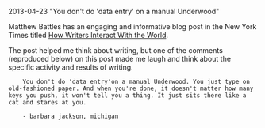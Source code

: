 2013-04-23 "You don't do 'data entry' on a manual Underwood"

Matthew Battles has an engaging and informative blog post in the New York Times titled [How Writers Interact With the World](http://opinionator.blogs.nytimes.com/2013/04/22/how-writers-interact-with-the-world/).

The post helped me think about writing, but one of the comments (reproduced below) on this post made me laugh and think about the specific activity and results of writing.

		You don't do 'data entry'on a manual Underwood. You just type on old-fashioned paper. And when you're done, it doesn't matter how many keys you push, it won't tell you a thing. It just sits there like a cat and stares at you.
		
		- barbara jackson, michigan
